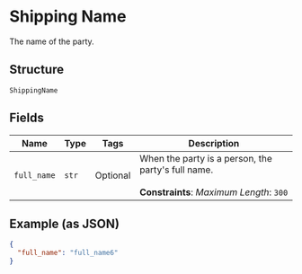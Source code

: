 
# Shipping Name

The name of the party.

## Structure

`ShippingName`

## Fields

| Name | Type | Tags | Description |
|  --- | --- | --- | --- |
| `full_name` | `str` | Optional | When the party is a person, the party's full name.<br><br>**Constraints**: *Maximum Length*: `300` |

## Example (as JSON)

```json
{
  "full_name": "full_name6"
}
```

